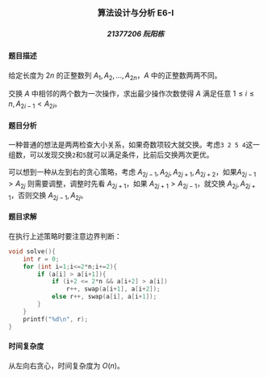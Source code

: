 ### <center> 算法设计与分析 E6-I

##### <center> 21377206 阮阳栋

#### 题目描述

给定长度为 $2n$ 的正整数列 $A_1, A_2, ..., A_{2n}$，$A$ 中的正整数两两不同。

交换 $A$ 中相邻的两个数为一次操作，求出最少操作次数使得 $A$ 满足任意 $1\leq i \leq n, A_{2i-1}<A_{2i}$。 

#### 题目分析

一种普通的想法是两两检查大小关系，如果奇数项较大就交换。考虑`3 2 5 4`这一组数，可以发现交换`2`和`5`就可以满足条件，比前后交换两次更优。

可以想到一种从左到右的贪心策略，考虑 $A_{2j-1}, A_{2j}, A_{2j+1}, A_{2j+2}$，如果$A_{2j-1}>A_{2j}$ 则需要调整，调整时先看 $A_{2j+1}$，如果 $A_{2j+1}>A_{2j-1}$，就交换 $A_{2j},A_{2j+1}$，否则交换 $A_{2j-1},A_{2j}$。

#### 题目求解

在执行上述策略时要注意边界判断：

```cpp
void solve(){
    int r = 0;
    for (int i=1;i<=2*n;i+=2){
        if (a[i] > a[i+1]){
            if (i+2 <= 2*n && a[i+2] > a[i])
                r++, swap(a[i+1], a[i+2]);
            else r++, swap(a[i], a[i+1]);
        }
    }
    printf("%d\n", r);
}
```

#### 时间复杂度

从左向右贪心，时间复杂度为 $O(n)$。
